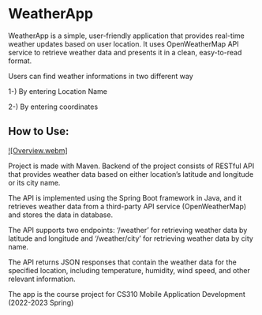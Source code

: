 # WeatherApp

WeatherApp is a simple, user-friendly application that provides real-time weather updates based on user location. It uses OpenWeatherMap API service to retrieve weather data and presents it in a clean, easy-to-read format.

Users can find weather informations in two different way 

1-) By entering Location Name

2-) By entering coordinates


## How to Use:
[![Overview.webm]](https://github.com/ufuk-ozdek/WeatherApp/assets/70910355/1679e63a-8059-4b3c-bc98-1764493ae878)




Project is made with Maven. Backend of the project consists of RESTful API that provides weather data based on either location’s latitude and longitude or its city name. 

The API is implemented using the Spring Boot framework in Java, and it retrieves weather data from a third-party API service (OpenWeatherMap) and stores the data in database. 

The API supports two endpoints: ‘/weather’ for retrieving weather data by latitude and longitude and ‘/weather/city’ for retrieving weather data by city name.

The API returns JSON responses that contain the weather data for the specified location, including temperature, humidity, wind speed, and other relevant information.

The app is the course project for CS310 Mobile Application Development (2022-2023 Spring)



